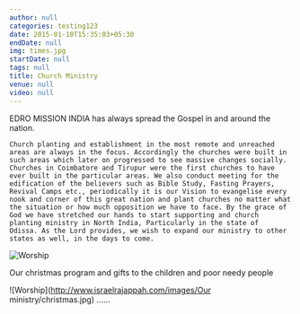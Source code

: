 ```yaml
---
author: null
categories: testing123
date: 2015-01-10T15:35:03+05:30
endDate: null
img: times.jpg
startDate: null
tags: null
title: Church Ministry
venue: null
video: null
---
```


EDRO MISSION INDIA has always spread the Gospel in and around the nation.
<!--more-->
    Church planting and establishment in the most remote and unreached areas are always in the focus. Accordingly the churches were built in such areas which later on progressed to see massive changes socially. Churches in Coimbatore and Tirupur were the first churches to have ever built in the particular areas. We also conduct meeting for the edification of the believers such as Bible Study, Fasting Prayers,  Revival Camps etc., periodically it is our Vision to evangelise every nook and corner of this great nation and plant churches no matter what the situation or how much opposition we have to face. By the grace of God we have stretched our hands to start supporting and church planting ministry in North India, Particularly in the state of  Odissa. As the Lord provides, we wish to expand our ministry to other states as well, in the days to come.

![Worship](http://www.israelrajappah.com/images/blog/choir.jpg)


Our christmas program and gifts to the children and poor needy people

![Worship](http://www.israelrajappah.com/images/Our ministry/christmas.jpg)
......